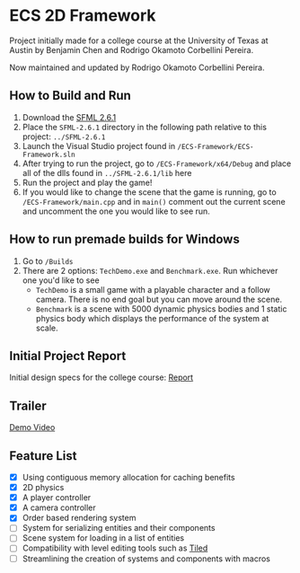 # ECS 2D Framework
Project initially made for a college course at the University of Texas at Austin by Benjamin Chen and Rodrigo Okamoto Corbellini Pereira.

Now maintained and updated by Rodrigo Okamoto Corbellini Pereira.

## How to Build and Run 
1) Download the [SFML 2.6.1](https://www.sfml-dev.org/download.php)
2) Place the `SFML-2.6.1` directory in the following path relative to this project: `../SFML-2.6.1`
3) Launch the Visual Studio project found in `/ECS-Framework/ECS-Framework.sln`
4) After trying to run the project, go to `/ECS-Framework/x64/Debug` and place all of the dlls found in `../SFML-2.6.1/lib` here
5) Run the project and play the game!
6) If you would like to change the scene that the game is running, go to `/ECS-Framework/main.cpp` and in `main()` comment out the current scene and uncomment the one you would like to see run.

## How to run premade builds for Windows
1) Go to `/Builds`
2) There are 2 options: `TechDemo.exe` and `Benchmark.exe`. Run whichever one you'd like to see
    - `TechDemo` is a small game with a playable character and a follow camera. There is no end goal but you can move around the scene.
    - `Benchmark` is a scene with 5000 dynamic physics bodies and 1 static physics body which displays the performance of the system at scale.

## Initial Project Report
Initial design specs for the college course: 
[Report](https://docs.google.com/document/d/1vypitFH3rTqleIBHegxu4SyBwkUKwmBZYJimKOHsMIw/edit?usp=sharing)

## Trailer
[Demo Video](https://youtu.be/zXIZc0nwqCI)

## Feature List
- [x] Using contiguous memory allocation for caching benefits
- [x] 2D physics
- [x] A player controller
- [x] A camera controller
- [x] Order based rendering system
- [ ] System for serializing entities and their components
- [ ] Scene system for loading in a list of entities
- [ ] Compatibility with level editing tools such as [Tiled](https://www.mapeditor.org/)
- [ ] Streamlining the creation of systems and components with macros
